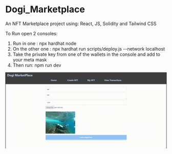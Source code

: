# Dogi_Marketplace

An NFT Marketplace project using: React, JS, Solidity and Tailwind CSS

To Run open 2 consoles:

1) Run in one : npx hardhat node
2) On the other one : npx hardhat run scripts/deploy.js --network localhost
3) Take the private key from one of the wallets in the console and add to your meta mask
4) Then run: npm run dev

![Alt text](NFT-video.gif) 
